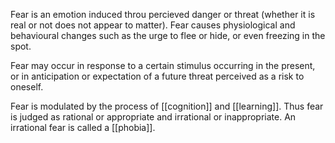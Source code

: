 Fear is an emotion induced throu percieved danger or threat (whether it is real or not does not appear to matter). Fear causes physiological and behavioural changes such as the urge to flee or hide, or even freezing in the spot.

Fear may occur in response to a certain stimulus occurring in the present, or in anticipation or expectation of a future threat perceived as a risk to oneself.

Fear is modulated by the process of [[cognition]] and [[learning]]. Thus fear is judged as rational or appropriate and irrational or inappropriate. An irrational fear is called a [[phobia]].
